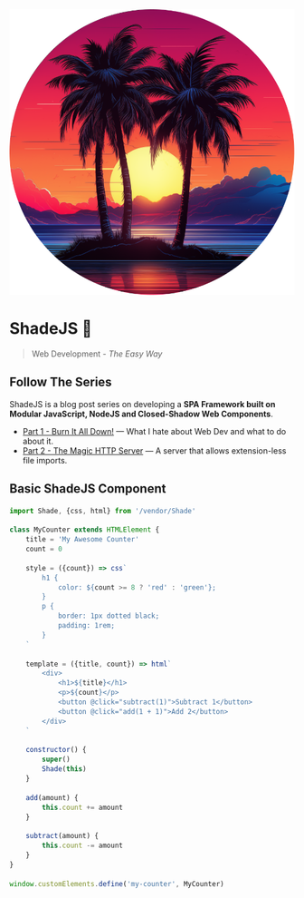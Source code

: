 <center><img width="555px" src="docs/images/shadejs-logo-tiny.png"></center>

# ShadeJS  🌴


> Web Development - _The Easy Way_


## Follow The Series

ShadeJS is a blog post series on developing a **SPA Framework built on Modular JavaScript, NodeJS and Closed-Shadow Web Components**.


- [Part 1 - Burn It All Down!](https://dev.to/f1lt3r/build-a-spa-framework-1-4jld) &mdash; What I hate about Web Dev and what to do about it.
- [Part 2 - The Magic HTTP Server](https://dev.to/f1lt3r/build-a-spa-framework-1-4jld) &mdash; A server that allows extension-less file imports.


## Basic ShadeJS Component 

```javascript
import Shade, {css, html} from '/vendor/Shade'

class MyCounter extends HTMLElement {
    title = 'My Awesome Counter'
    count = 0

    style = ({count}) => css`
        h1 {
            color: ${count >= 8 ? 'red' : 'green'};
        }
        p {
            border: 1px dotted black;
            padding: 1rem;
        }
    `

    template = ({title, count}) => html`
        <div>
            <h1>${title}</h1>
            <p>${count}</p>
            <button @click="subtract(1)">Subtract 1</button>
            <button @click="add(1 + 1)">Add 2</button>
        </div>
    `

    constructor() {
        super()
        Shade(this)
    }

    add(amount) {
        this.count += amount
    }

    subtract(amount) {
        this.count -= amount
    }
}

window.customElements.define('my-counter', MyCounter)
```